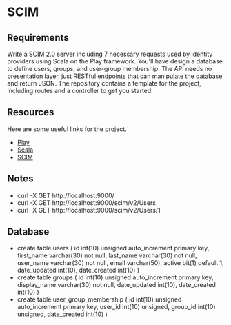 # SCIM

## Requirements
Write a SCIM 2.0 server including 7 necessary requests used by identity providers using Scala on the Play framework. You'll have design a database to define users, groups, and user-group membership. The API needs no presentation layer, just RESTful endpoints that can manipulate the database and return JSON. The repository contains a template for the project, including routes and a controller to get you started.

## Resources
Here are some useful links for the project.
* [Play](https://www.playframework.com/)
* [Scala](http://www.scala-lang.org/documentation/)
* [SCIM](http://www.simplecloud.info/)

## Notes
* curl -X GET http://localhost:9000/
* curl -X GET http://localhost:9000/scim/v2/Users
* curl -X GET http://localhost:9000/scim/v2/Users/1

## Database
* create table users (
     id int(10) unsigned auto_increment primary key,
     first_name varchar(30) not null,
     last_name varchar(30) not null,
     user_name varchar(30) not null,
     email varchar(50),
     active bit(1) default 1,
     date_updated int(10),
     date_created int(10)
  )
* create table groups (
     id int(10) unsigned auto_increment primary key,
     display_name varchar(30) not null,
     date_updated int(10),
     date_created int(10)
  )
* create table user_group_membership (
     id int(10) unsigned auto_increment primary key,
     user_id int(10) unsigned,
     group_id int(10) unsigned,
     date_created int(10)
  )